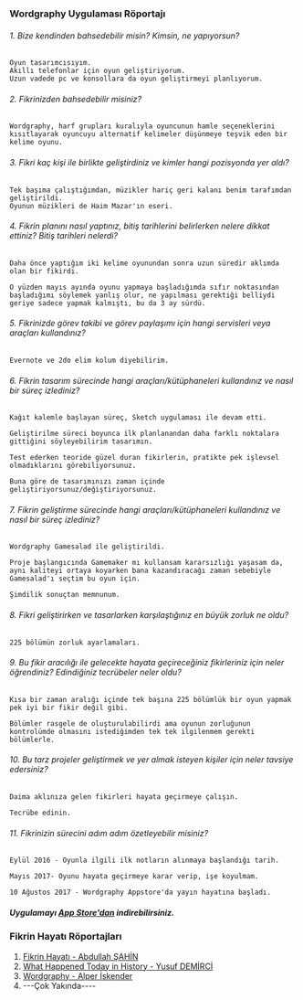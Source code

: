### Wordgraphy Uygulaması Röportajı

###### 1. Bize kendinden bahsedebilir misin? Kimsin, ne yapıyorsun?
```
Oyun tasarımcısıyım.
Akıllı telefonlar için oyun geliştiriyorum.
Uzun vadede pc ve konsollara da oyun geliştirmeyi planlıyorum.
```

###### 2. Fikrinizden bahsedebilir misiniz?
```
Wordgraphy, harf grupları kuralıyla oyuncunun hamle seçeneklerini kısıtlayarak oyuncuyu alternatif kelimeler düşünmeye teşvik eden bir kelime oyunu.
```

###### 3. Fikri kaç kişi ile birlikte geliştirdiniz ve kimler hangi pozisyonda yer aldı?
```
Tek başıma çalıştığımdan, müzikler hariç geri kalanı benim tarafımdan geliştirildi.
Oyunun müzikleri de Haim Mazar'ın eseri.
```


###### 4. Fikrin planını nasıl yaptınız, bitiş tarihlerini belirlerken nelere dikkat ettiniz? Bitiş tarihleri nelerdi?
```
Daha önce yaptığım iki kelime oyunundan sonra uzun süredir aklımda olan bir fikirdi.

O yüzden mayıs ayında oyunu yapmaya başladığımda sıfır noktasından başladığımı söylemek yanlış olur, ne yapılması gerektiği belliydi geriye sadece yapmak kalmıştı, bu da 3 ay sürdü.
```
###### 5. Fikrinizde görev takibi ve görev paylaşımı için hangi servisleri veya araçları kullandınız?
```
Evernote ve 2do elim kolum diyebilirim.
```

###### 6. Fikrin tasarım sürecinde hangi araçları/kütüphaneleri kullandınız ve nasıl bir süreç izlediniz?
```
Kağıt kalemle başlayan süreç, Sketch uygulaması ile devam etti.

Geliştirilme süreci boyunca ilk planlanandan daha farklı noktalara gittiğini söyleyebilirim tasarımın.

Test ederken teoride güzel duran fikirlerin, pratikte pek işlevsel olmadıklarını görebiliyorsunuz.

Buna göre de tasarımınızı zaman içinde geliştiriyorsunuz/değiştiriyorsunuz.
```

###### 7. Fikrin geliştirme sürecinde hangi araçları/kütüphaneleri kullandınız ve nasıl bir süreç izlediniz?
```
Wordgraphy Gamesalad ile geliştirildi.

Proje başlangıcında Gamemaker mı kullansam kararsızlığı yaşasam da, aynı kaliteyi ortaya koyarken bana kazandıracağı zaman sebebiyle Gamesalad'ı seçtim bu oyun için.

Şimdilik sonuçtan memnunum.
```

###### 8. Fikri geliştirirken ve tasarlarken karşılaştığınız en büyük zorluk ne oldu?
```
225 bölümün zorluk ayarlamaları.
```

###### 9. Bu fikir aracılığı ile gelecekte hayata geçireceğiniz fikirleriniz için neler öğrendiniz? Edindiğiniz tecrübeler neler oldu?
```
Kısa bir zaman aralığı içinde tek başına 225 bölümlük bir oyun yapmak pek iyi bir fikir değil gibi.

Bölümler rasgele de oluşturulabilirdi ama oyunun zorluğunun kontrolümde olmasını istediğimden tek tek ilgilenmem gerekti bölümlerle.
```

###### 10. Bu tarz projeler geliştirmek ve yer almak isteyen kişiler için neler tavsiye edersiniz?
```
Daima aklınıza gelen fikirleri hayata geçirmeye çalışın.

Tecrübe edinin.
```

###### 11. Fikrinizin sürecini adım adım özetleyebilir misiniz?
```
Eylül 2016 - Oyunla ilgili ilk notların alınmaya başlandığı tarih.

Mayıs 2017- Oyunu hayata geçirmeye karar verip, işe koyulmam.

10 Ağustos 2017 - Wordgraphy Appstore'da yayın hayatına başladı.
```

##### Uygulamayı [App Store'dan](https://itunes.apple.com/us/app/wordgraphy/id1231595810?mt=8) indirebilirsiniz.

### Fikrin Hayatı Röportajları
1. [Fikrin Hayatı - Abdullah ŞAHİN](https://github.com/mrabdullahsahin/fikrin-hayati/blob/master/fikirler/fikrin-hayati-abdullah-sahin.md)
2. [What Happened Today in History - Yusuf DEMİRCİ](https://github.com/mrabdullahsahin/fikrin-hayati/blob/master/fikirler/what-happened-today-in-history-yusuf-demirci.md)
3. [Wordgraphy - Alper İskender](https://github.com/mrabdullahsahin/fikrin-hayati/blob/master/fikirler/wordgraphy-alper-iskender.md)
4. ---Çok Yakında----
